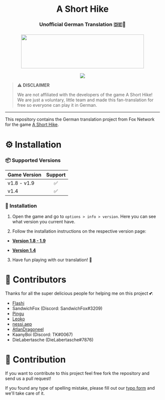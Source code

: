 <h1 align="center">
A Short Hike<h3 align="center">Unofficial German Translation 🇩🇪🍂</h3>
</h1>
<h3 align="center">
<center><img src="https://user-images.githubusercontent.com/37185496/166147359-e2f7d7ff-cd4e-459c-905e-b7aabdc9e15a.gif" width="400" height="110"></center>

</h3>

<p align="center">
<a href="https://discord.fuly.network"><img src="https://discord.com/api/guilds/140214677257977856/widget.png?style=shield"></a>
</p>

> ⚠️ **DISCLAIMER**
> 
> We are not affiliated with the developers of the game A Short Hike! We are just a voluntary, little team and made this fan-translation for free so everyone can play it in German.

----

This repository contains the German translation project from Fox Network for the game [A Short Hike](https://ashorthike.com/).

# ⚙ Installation

### 📦 Supported Versions

| Game Version | Support |
| --- | :---: |
| v1.8 - v1.9 | ✅ |
| v1.4 | ✅ |

### 🔧 Installation

1. Open the game and go to `options > info > version`. Here you can see what version you current have.

2. Follow the installation instructions on the  respective version page:

- **[Version 1.8 - 1.9](https://github.com/Fox-Network/ashorthike-translation-de/tree/v1.8-v1.9)**

- **[Version 1.4](https://github.com/Fox-Network/ashorthike-translation-de/tree/v1.4)**

3. Have fun playing with our translation! 🍂

# 👥 Contributors

Thanks for all the super delicious people for helping me on this project 💕:

- [Flashi](https://www.youtube.com/c/flashiflasche)
- SandwichFox (Discord: SandwichFox#3209)
- [Pingu](https://www.youtube.com/channel/UCq9YqBjl373a2icwBNmj8zg)
- [Leoko](https://github.com/DevLeoko)
- [nessi.aep](https://www.youtube.com/channel/UCUsfi2q4pj1fbzreTlNTWdg)
- [AtlanDragoneel](https://twitter.com/atlandragoneel)
- KaanyBoi (Discord: TK#0067)
- DieLabertasche (DieLabertasche#7876)

# 👏 Contribution

If you want to contribute to this project feel free fork the repository and send us a pull request!

If you found any type of spelling mistake, please fill out our [typo form](https://forms.fuly.network/ashorthike-translation-typo) and we'll take care of it.
